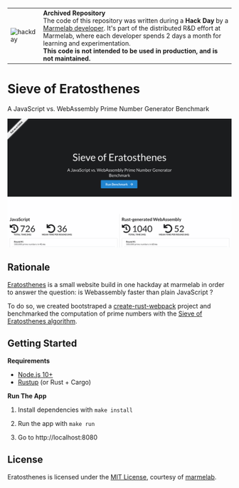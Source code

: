 <table>
        <tr>
            <td><img width="60" src="https://cdnjs.cloudflare.com/ajax/libs/octicons/8.5.0/svg/beaker.svg" alt="hackday" /></td>
            <td><strong>Archived Repository</strong><br />
                    The code of this repository was written during a <strong>Hack Day</strong> by a <a href="https://marmelab.com/en/jobs">Marmelab developer</a>. It's part of the distributed R&D effort at Marmelab, where each developer spends 2 days a month for learning and experimentation.<br />
        <strong>This code is not intended to be used in production, and is not maintained.</strong>
        </td>
        </tr>
</table>

# Sieve of Eratosthenes

A JavaScript vs. WebAssembly Prime Number Generator Benchmark

![Website Preview](./eratoscreen.png)

## Rationale

[Eratosthenes](https://marmelab.com/eratosthenes/) is a small website build in one hackday at marmelab in order to answer the question: is Webassembly faster than plain JavaScript ?

To do so, we created bootstraped a [create-rust-webpack](https://github.com/rustwasm/rust-webpack-template#readme) project and benchmarked the computation of prime numbers with the [Sieve of Eratosthenes algorithm](https://en.wikipedia.org/wiki/Sieve_of_Eratosthenes).

## Getting Started

**Requirements**

-   [Node.js 10+](https://nodejs.org/en/)
-   [Rustup](https://rustup.rs/) (or Rust + Cargo)

**Run The App**

1. Install dependencies with `make install`

2. Run the app with `make run`

3. Go to http://localhost:8080

## License

Eratosthenes is licensed under the [MIT License](./LICENSE.md), courtesy of [marmelab](http://marmelab.com).
